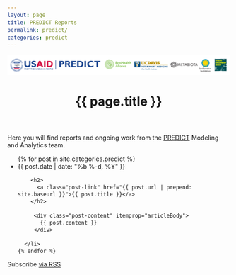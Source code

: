 ```yaml
---
layout: page
title: PREDICT Reports
permalink: predict/
categories: predict
---
```



<div class="home">

<div class="page-content" itemprop="articleBody" markdown="1">

![](predictfooter.png)

  <header class="post-header">
    <h1 class="post-title">{{ page.title }}</h1>
  </header>


Here you will find reports and ongoing work from the [PREDICT](http://www.vetmed.ucdavis.edu/ohi/predict/index.cfm) Modeling and Analytics team.

</div>
  <ul class="post-list">
    {% for post in site.categories.predict %}
      <li>
        <span class="post-meta">{{ post.date | date: "%b %-d, %Y" }}</span>

        <h2>
          <a class="post-link" href="{{ post.url | prepend: site.baseurl }}">{{ post.title }}</a>
        </h2>

         <div class="post-content" itemprop="articleBody">
           {{ post.content }}
         </div>

      </li>
    {% endfor %}
  </ul>

  <p class="rss-subscribe">Subscribe <a href="{{ "predict/predict.xml" | prepend: site.baseurl }}">via RSS</a></p>

</div>
